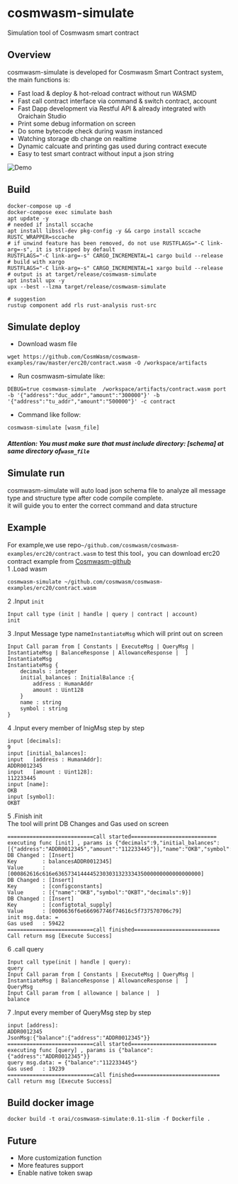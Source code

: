 # cosmwasm-simulate

Simulation tool of Cosmwasm smart contract

## Overview

cosmwasm-simulate is developed for Cosmwasm Smart Contract system, the main functions is:

- Fast load & deploy & hot-reload contract without run WASMD
- Fast call contract interface via command & switch contract, account
- Fast Dapp development via Restful API & already integrated with Oraichain Studio
- Print some debug information on screen
- Do some bytecode check during wasm instanced
- Watching storage db change on realtime
- Dynamic calcuate and printing gas used during contract execute
- Easy to test smart contract without input a json string

![Demo](./demo.jpg)

## Build

```shell script
docker-compose up -d
docker-compose exec simulate bash
apt update -y
# needed if install sccache
apt install libssl-dev pkg-config -y && cargo install sccache
RUSTC_WRAPPER=sccache
# if unwind feature has been removed, do not use RUSTFLAGS="-C link-arg=-s", it is stripped by default
RUSTFLAGS="-C link-arg=-s" CARGO_INCREMENTAL=1 cargo build --release
# build with xargo
RUSTFLAGS="-C link-arg=-s" CARGO_INCREMENTAL=1 xargo build --release
# output is at target/release/cosmwasm-simulate
apt install upx -y
upx --best --lzma target/release/cosmwasm-simulate

# suggestion
rustup component add rls rust-analysis rust-src
```

## Simulate deploy

- Download wasm file

```
wget https://github.com/CosmWasm/cosmwasm-examples/raw/master/erc20/contract.wasm -O /workspace/artifacts
```

- Run cosmwasm-simulate like:

```shell script
DEBUG=true cosmwasm-simulate  /workspace/artifacts/contract.wasm port -b '{"address":"duc_addr","amount":"300000"}' -b '{"address":"tu_addr","amount":"500000"}' -c contract
```

- Command like follow:

```shell script
cosmwasm-simulate [wasm_file]
```

##### Attention: You must make sure that must include directory: [schema] at same directory of`wasm_file`

## Simulate run

cosmwasm-simulate will auto load json schema file to analyze all message type and structure type after code compile complete.  
it will guide you to enter the correct command and data structure

## Example

For example,we use repo`~/github.com/cosmwasm/cosmwasm-examples/erc20/contract.wasm` to test this tool，you can download erc20 contract example from [Cosmwasm-github](https://github.com/CosmWasm/cosmwasm-examples)  
1 .Load wasm

```shell script
cosmwasm-simulate ~/github.com/cosmwasm/cosmwasm-examples/erc20/contract.wasm
```

2 .Input `init`

```shell script
Input call type (init | handle | query | contract | account)
init
```

3 .Input Message type name`InstantiateMsg` which will print out on screen

```shell script
Input Call param from [ Constants | ExecuteMsg | QueryMsg | InstantiateMsg | BalanceResponse | AllowanceResponse |  ]
InstantiateMsg
InstantiateMsg {
	decimals : integer
	initial_balances : InitialBalance :{
		address : HumanAddr
		amount : Uint128
	}
	name : string
	symbol : string
}
```

4 .Input every member of InigMsg step by step

```shell script
input [decimals]:
9
input [initial_balances]:
input 	[address : HumanAddr]:
ADDR0012345
input 	[amount : Uint128]:
112233445
input [name]:
OKB
input [symbol]:
OKBT
```

5 .Finish init  
The tool will print DB Changes and Gas used on screen

```shell script
===========================call started===========================
executing func [init] , params is {"decimals":9,"initial_balances":[{"address":"ADDR0012345","amount":"112233445"}],"name":"OKB","symbol":"OKBT"}
DB Changed : [Insert]
Key        : balancesADDR0012345]
Value      : [000862616c616e6365734144445230303132333435000000000000000000]
DB Changed : [Insert]
Key        : [configconstants]
Value      : [{"name":"OKB","symbol":"OKBT","decimals":9}]
DB Changed : [Insert]
Key        : [configtotal_supply]
Value      : [0006636f6e666967746f74616c5f737570706c79]
init msg.data: =
Gas used   : 59422
===========================call finished===========================
Call return msg [Execute Success]
```

6 .call query

```shell script
Input call type(init | handle | query):
query
Input Call param from [ Constants | ExecuteMsg | QueryMsg | InstantiateMsg | BalanceResponse | AllowanceResponse |  ]
QueryMsg
Input Call param from [ allowance | balance |  ]
balance
```

7 .Input every member of QueryMsg step by step

```shell script
input [address]:
ADDR0012345
JsonMsg:{"balance":{"address":"ADDR0012345"}}
===========================call started===========================
executing func [query] , params is {"balance":{"address":"ADDR0012345"}}
query msg.data: = {"balance":"112233445"}
Gas used   : 19239
===========================call finished===========================
Call return msg [Execute Success]
```

## Build docker image

`docker build -t orai/cosmwasm-simulate:0.11-slim -f Dockerfile .`

## Future

- More customization function
- More features support
- Enable native token swap
